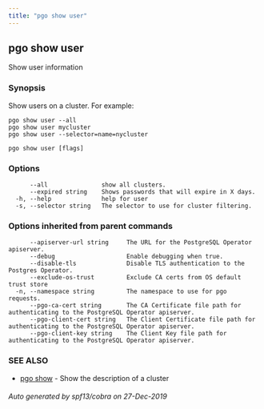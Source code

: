 ```yaml
---
title: "pgo show user"
---
```

## pgo show user

Show user information

### Synopsis

Show users on a cluster. For example:

	pgo show user --all
	pgo show user mycluster
	pgo show user --selector=name=nycluster

```
pgo show user [flags]
```

### Options

```
      --all               show all clusters.
      --expired string    Shows passwords that will expire in X days.
  -h, --help              help for user
  -s, --selector string   The selector to use for cluster filtering.
```

### Options inherited from parent commands

```
      --apiserver-url string     The URL for the PostgreSQL Operator apiserver.
      --debug                    Enable debugging when true.
      --disable-tls              Disable TLS authentication to the Postgres Operator.
      --exclude-os-trust         Exclude CA certs from OS default trust store
  -n, --namespace string         The namespace to use for pgo requests.
      --pgo-ca-cert string       The CA Certificate file path for authenticating to the PostgreSQL Operator apiserver.
      --pgo-client-cert string   The Client Certificate file path for authenticating to the PostgreSQL Operator apiserver.
      --pgo-client-key string    The Client Key file path for authenticating to the PostgreSQL Operator apiserver.
```

### SEE ALSO

* [pgo show](/pgo-cli/reference/pgo_show/)	 - Show the description of a cluster

###### Auto generated by spf13/cobra on 27-Dec-2019
